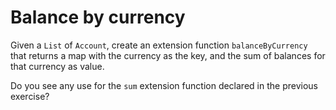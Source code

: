 # Balance by currency

Given a `List` of `Account`, create an extension function `balanceByCurrency` that returns a map with the currency as
the key, and the sum of balances for that currency as value.

<div class="hint">
  Do you see any use for the <code>sum</code> extension function declared in the previous exercise?
</div>
